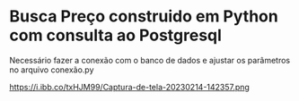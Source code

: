 # Busca Preço construido em Python com consulta ao Postgresql

Necessário fazer a conexão com o banco de dados e ajustar os parâmetros no arquivo conexão.py

https://i.ibb.co/txHJM99/Captura-de-tela-20230214-142357.png
